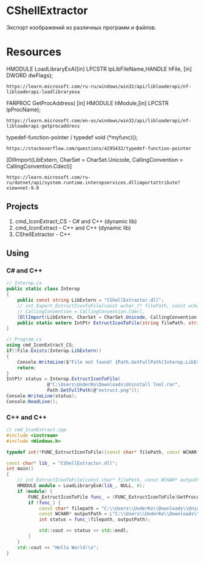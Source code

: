 # CShellExtractor

Экспорт изображений из различных программ и файлов.

# Resources 
HMODULE LoadLibraryExA([in] LPCSTR lpLibFileName,HANDLE hFile, [in] DWORD  dwFlags);
```
https://learn.microsoft.com/ru-ru/windows/win32/api/libloaderapi/nf-libloaderapi-loadlibraryexa
```
FARPROC GetProcAddress( [in] HMODULE hModule,[in] LPCSTR  lpProcName);
```
https://learn.microsoft.com/en-us/windows/win32/api/libloaderapi/nf-libloaderapi-getprocaddress
```
typedef-function-pointer / typedef void (*myfunc)();
```
https://stackoverflow.com/questions/4295432/typedef-function-pointer
```
[DllImport(LibExtern, CharSet = CharSet.Unicode, CallingConvention = CallingConvention.Cdecl)]
```
https://learn.microsoft.com/ru-ru/dotnet/api/system.runtime.interopservices.dllimportattribute?view=net-9.0
```
## Projects
1. cmd_IconExtract_CS - C# and C++ (dynamic lib)
2. cmd_IconExtract - C++ and C++ (dynamic lib)
3. CShellExtractor - C++

## Using 

### C# and C++

```C#
// Interop.cs
public static class Interop
{
    public const string LibExtern = "CShellExtractor.dll";
    // int Export_ExtructIconToFile(const wchar_t* filePath, const wchar_t* outputPath)
    // CallingConvention = CallingConvention.Cdecl,
    [DllImport(LibExtern, CharSet = CharSet.Unicode, CallingConvention = CallingConvention.Cdecl, EntryPoint = "Export_ExtructIconToFile")]
    public static extern IntPtr ExtructIconToFile(string filePath, string outputPath);
}

// Program.cs
using cmd_IconExtract_CS;
if(!File.Exists(Interop.LibExtern))
{
    Console.WriteLine($"File not found! {Path.GetFullPath(Interop.LibExtern)}");
    return;
}
IntPtr status = Interop.ExtructIconToFile(
               @"C:\Users\UnderKo\Downloads\Uninstall Tool.rar",
               Path.GetFullPath(@"extruct.png"));
Console.WriteLine(status);
Console.ReadLine();
```


### C++ and C++


```C++
// cmd_IconExtract.cpp
#include <iostream>
#include <Windows.h>

typedef int(*FUNC_ExtructIconToFile)(const char* filePath, const WCHAR* outputPath);

const char* lib_ = "CShellExtractor.dll";
int main()
{
    // int ExtructIconToFile(const char* filePath, const WCHAR* outputPath)
    HMODULE module = LoadLibraryExA(lib_, NULL, 0);
    if (module) {
        FUNC_ExtructIconToFile func_ = (FUNC_ExtructIconToFile)GetProcAddress(module, "Export_ExtructIconToFile");
        if (func_) {
            const char* filepath = "C:\\Users\\UnderKo\\Downloads\\Uninstall Tool.rar";
            const WCHAR* outputPath = L"C:\\Users\\UnderKo\\Downloads\\extruct.png";
            int status = func_(filepath, outputPath);

            std::cout << status << std::endl;
        }
    }
    std::cout << "Hello World!\n";
}
```